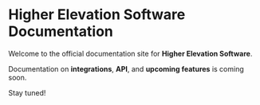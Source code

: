 # Higher Elevation Software Documentation

Welcome to the official documentation site for **Higher Elevation Software**.

Documentation on **integrations**, **API**, and **upcoming features** is coming soon.

Stay tuned!

